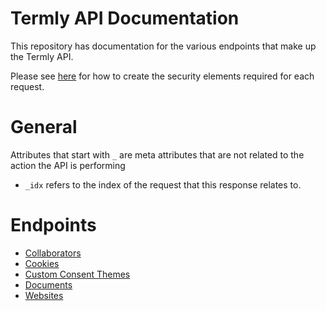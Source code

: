 # Termly API Documentation

This repository has documentation for the various endpoints that make up the Termly API. 

Please see [here](security.md) for how to create the security elements required for each request.


# General

Attributes that start with `_` are meta attributes that are not related to the action the API is performing

* `_idx` refers to the index of the request that this response relates to.

# Endpoints

* [Collaborators](endpoints/collaborators.md)
* [Cookies](endpoints/cookies.md)
* [Custom Consent Themes](endpoints/custom_consent_themes.md)
* [Documents](endpoints/documents.md)
* [Websites](endpoints/websites.md)
